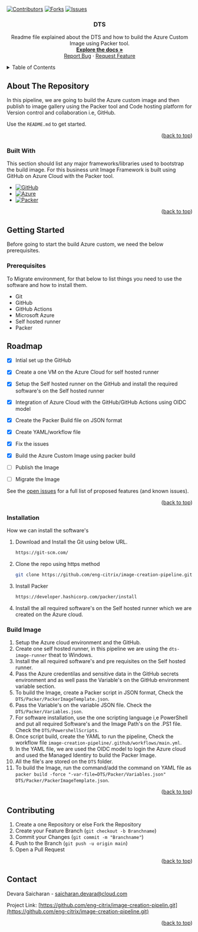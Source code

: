 <!-- Improved compatibility of back to top link: See: https://github.com/eng-citrix/image-creation-pipeline.git -->
<a name="readme-top"></a>

<!--
*** Thanks for checking out the README.md. If you have a suggestion
*** that would make this better, please fork the repo and create a pull request
*** or simply open an issue with the tag "enhancement".
*** Thanks again! Now go create something AMAZING! :D
-->

<!-- PROJECT SHIELDS -->
<!--
*** I'm using markdown "reference style" links for readability.
*** Reference links are enclosed in brackets [ ] instead of parentheses ( ).
*** See the bottom of this document for the declaration of the reference variables
*** for contributors-url, forks-url, etc. This is an optional, concise syntax you may use.
*** https://www.markdownguide.org/basic-syntax/#reference-style-links
-->
[![Contributors][contributors-shield]][contributors-url]
[![Forks][forks-shield]][forks-url]
[![Issues][issues-shield]][issues-url]


  <h3 align="center">DTS</h3></strong></a>

  <p align="center">
   Readme file explained about the DTS and how to build the Azure Custom Image using Packer tool.
    <br />
    <a href="https://github.com/eng-citrix/image-creation-pipeline"><strong>Explore the docs »</strong></a>
    <br />  
    <a href="https://github.com/eng-citrix/image-creation-pipeline/issues">Report Bug</a>
    ·
    <a href="https://github.com/eng-citrix/image-creation-pipeline/settings">Request Feature</a>
  </p>
</div>


<!-- TABLE OF CONTENTS -->
<details>
  <summary>Table of Contents</summary>
  <ol>
    <li>
      <a href="#about-the-Repository">About The Repository</a>
      <ul>
        <li><a href="#built-with">Built With</a></li>
      </ul>
    </li>
    <li><a href="#roadmap">Roadmap</a></li>
    <li>
      <a href="#getting-started">Getting Started</a>
      <ul>
        <li><a href="#prerequisites">Prerequisites</a></li>
        <li><a href="#installation">Installation</a></li>
      </ul>
    </li>
    <li><a href="#Image build">Build Image</a></li>
    <li><a href="#contributing">Contributing</a></li>
    <li><a href="#contact">Contact</a></li>
  </ol>
</details>


<!-- ABOUT THE PROJECT -->
## About The Repository

In this pipeline, we are going to build the Azure custom image and then publish to image gallery using the Packer tool and Code hosting platform for Version control and collaboration i.e, GitHub. 

Use the `README.md` to get started.

<p align="right">(<a href="#readme-top">back to top</a>)</p>


### Built With

This section should list any major frameworks/libraries used to bootstrap the build image.
For this business unit Image Framework is built using GitHub on Azure Cloud with the Packer tool.

* [![GitHub][GitHub]][GitHub-url]
* [![Azure][Azure]][Azure-url]
* [![Packer][Packer]][Packer-url]
  

<p align="right">(<a href="#readme-top">back to top</a>)</p>


<!-- GETTING STARTED -->
## Getting Started

Before going to start the build Azure custom, we need the below prerequisites.

### Prerequisites

To Migrate environment, for that below to list things you need to use the software and how to install them.
* Git
* GitHub
* GitHub Actions
* Microsoft Azure
* Self hosted runner 
* Packer

<!-- ROADMAP -->
## Roadmap

- [x] Intial set up the GitHub
- [x] Create a one VM on the Azure Cloud for self hosted runner
- [x] Setup the Self hosted runner on the GitHub and install the required software's on the Self hosted runner
- [x] Integration of Azure Cloud with the GitHub/GitHub Actions using OIDC model
- [x] Create the Packer Build file on JSON format
- [x] Create YAML/workflow file
- [x] Fix the issues
- [x] Build the Azure Custom Image using packer build
- [ ] Publish the Image
- [ ] Migrate the Image
      

See the [open issues](https://github.com/eng-citrix/image-creation-pipeline/issues) for a full list of proposed features (and known issues).

<p align="right">(<a href="#readme-top">back to top</a>)</p>

  
### Installation

How we can install the software's

1. Download and Install the Git using below URL.

   ```sh
   https://git-scm.com/
   ```
   
2. Clone the repo using https method
   ```sh
   git clone https://github.com/eng-citrix/image-creation-pipeline.git
   ```
3. Install Packer
   ```sh
   https://developer.hashicorp.com/packer/install
   ```
4. Install the all required software's on the Self hosted runner which we are created on the Azure cloud.

### Build Image

1. Setup the Azure cloud environment and the GitHub.
2. Create one self hosted runner, in this pipeline we are using the `dts-image-runner` theat to Windows.
3. Install the all required software's and pre requisites on the Self hosted runner.
4. Pass the Azure credentilas and sensitive data in the GitHub secrets environment and as well pass the Variable's on the GitHub environment variable section.
6. To build the Image, create a Packer script in JSON format, Check the `DTS/Packer/PackerImageTemplate.json`.
7. Pass the Variable's on the variable JSON file. Check the `DTS/Packer/Variables.json`.
8. For software installation, use the one scripting language i,e PowerShell and put all required Software's and the Image Path's on the .PS1 file. Check the `DTS/PowershellScripts`.
9. Once script build, create the YAML to run the pipeline, Check the workflow file `image-creation-pipeline/.github/workflows/main.yml`.
10. In the YAML file, we are used the OIDC model to login the Azure cloud and used the Managed Identiry to build the Packer Image.
11. All the file's are stored on the `DTS` folder.
12. To build the Image, run the command/add the command on YAML file as `packer build -force "-var-file=DTS/Packer/Variables.json" DTS/Packer/PackerImageTemplate.json`.
 
   
<p align="right">(<a href="#readme-top">back to top</a>)</p>

<!-- CONTRIBUTING -->
## Contributing

1. Create a one Repository or else Fork the Repository
2. Create your Feature Branch (`git checkout -b Branchname`)
3. Commit your Changes (`git commit -m "Branchname"`)
4. Push to the Branch (`git push -u origin main`)
5. Open a Pull Request

<p align="right">(<a href="#readme-top">back to top</a>)</p>


<!-- CONTACT -->
## Contact

Devara Saicharan - saicharan.devara@cloud.com

Project Link: [https://github.com/eng-citrix/image-creation-pipelin.git](https://github.com/eng-citrix/image-creation-pipeline.git)

<p align="right">(<a href="#readme-top">back to top</a>)</p>


<!-- MARKDOWN LINKS & IMAGES -->
<!-- https://www.markdownguide.org/basic-syntax/#reference-style-links -->
[contributors-shield]: https://img.shields.io/github/contributors/eng-citrix/image-creation-pipeline.svg?style=for-the-badge
[contributors-url]: https://github.com/othneildrew/Best-README-Template/graphs/contributors
[forks-shield]: https://img.shields.io/github/forks/othneildrew/Best-README-Template.svg?style=for-the-badge
[forks-url]: https://github.com/othneildrew/Best-README-Template/network/members
[issues-shield]: https://img.shields.io/github.com/eng-citrix/image-creation-pipeline/issues.svg?style=for-the-badge
[issues-url]: https://github.com/othneildrew/Best-README-Template/issues

[Packer]: https://img.shields.io/badge/Packer-000000?style=for-the-badge&logo=Packer&logoColor=blue
[Packer-url]: https://developer.hashicorp.com/packer/integrations/hashicorp/azure
[GitHub]: https://img.shields.io/badge/GitHub-000000?style=for-the-badge&logo=GitHub&logoColor=white
[GitHub-url]: https://github.com/
[Azure]: https://img.shields.io/badge/Azure-007FFF?style=for-the-badge&logo=MicrosoftAzure&logoColor=white
[Azure-url]: https://portal.azure.com


